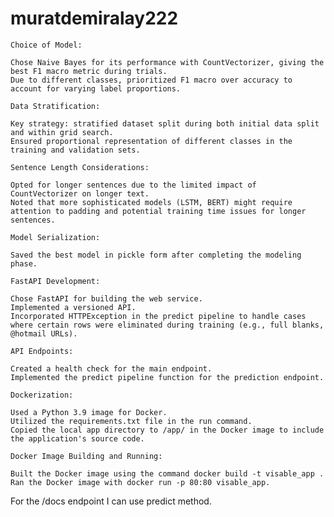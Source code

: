 # muratdemiralay222
	Choice of Model:

	Chose Naive Bayes for its performance with CountVectorizer, giving the best F1 macro metric during trials.
	Due to different classes, prioritized F1 macro over accuracy to account for varying label proportions.

	Data Stratification:

	Key strategy: stratified dataset split during both initial data split and within grid search.
	Ensured proportional representation of different classes in the training and validation sets.

	Sentence Length Considerations:

	Opted for longer sentences due to the limited impact of CountVectorizer on longer text.
	Noted that more sophisticated models (LSTM, BERT) might require attention to padding and potential training time issues for longer sentences.

	Model Serialization:

	Saved the best model in pickle form after completing the modeling phase.

	FastAPI Development:

	Chose FastAPI for building the web service.
	Implemented a versioned API.
	Incorporated HTTPException in the predict pipeline to handle cases where certain rows were eliminated during training (e.g., full blanks, @hotmail URLs).

	API Endpoints:

	Created a health check for the main endpoint.
	Implemented the predict pipeline function for the prediction endpoint.

	Dockerization:

	Used a Python 3.9 image for Docker.
	Utilized the requirements.txt file in the run command.
	Copied the local app directory to /app/ in the Docker image to include the application's source code.

	Docker Image Building and Running:

	Built the Docker image using the command docker build -t visable_app .
	Ran the Docker image with docker run -p 80:80 visable_app.
For the /docs endpoint I can use predict method.
